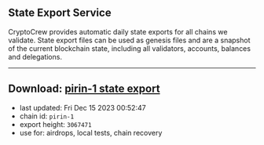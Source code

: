 ## State Export Service
CryptoCrew provides automatic daily state exports for all chains we validate. State export files can be used as genesis files and are a snapshot of the current blockchain state, including all validators, accounts, balances and delegations.

---
**Download: [pirin-1 state export](https://dl.ccvalidators.com/SERVICE/nolus/pirin-1_export_3067471.json)**
---

- last updated: Fri Dec 15 2023 00:52:47
- chain id: `pirin-1`
- export height: `3067471`
- use for: airdrops, local tests, chain recovery
